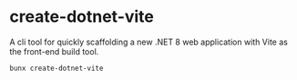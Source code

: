 # create-dotnet-vite

A cli tool for quickly scaffolding a new .NET 8 web application with Vite as the front-end build tool.

```bash
bunx create-dotnet-vite
```

